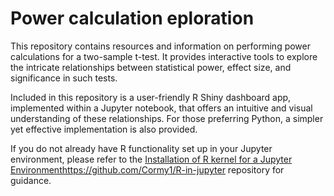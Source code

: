 # Power calculation eploration

This repository contains resources and information on performing power calculations for a two-sample t-test. It provides interactive tools to explore the intricate relationships between statistical power, effect size, and significance in such tests.

Included in this repository is a user-friendly R Shiny dashboard app, implemented within a Jupyter notebook, that offers an intuitive and visual understanding of these relationships. For those preferring Python, a simpler yet effective implementation is also provided.

If you do not already have R functionality set up in your Jupyter environment, please refer to the [Installation of R kernel for a Jupyter Environment](https://github.com/Cormy1/R-in-jupyter)https://github.com/Cormy1/R-in-jupyter repository for guidance.
